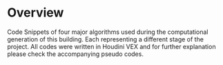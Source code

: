 ﻿# Overview

Code Snippets of four major algorithms used during the computational generation of this building. Each representing a different stage of the project. All codes were written in Houdini VEX and for further explanation please check the accompanying pseudo codes.
